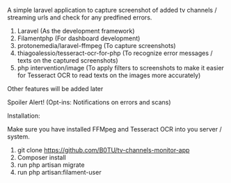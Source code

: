 A simple laravel application to capture screenshot of added tv channels / streaming urls and check for any predfined errors.

1. Laravel (As the development framework)
2. Filamentphp (For dashboard development)
3. protonemedia/laravel-ffmpeg (To capture screenshots)
4. thiagoalessio/tesseract-ocr-for-php (To recognize error messages / texts on the captured screenshots)
5. php intervention/image (To apply filters to screenshots to make it easier for Tesseract OCR to read texts on the images more accurately)

Other features will be added later 

Spoiler Alert!
(Opt-ins: Notifications on errors and scans)

Installation:

Make sure you have installed FFMpeg and Tesseract OCR into you server / system.

1. git clone https://github.com/B0TU/tv-channels-monitor-app
2. Composer install
3. run php artisan migrate
4. run php artisan:filament-user
